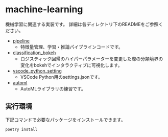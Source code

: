 # machine-learning
機械学習に関連する実装です。
詳細は各ディレクトリ下のREADMEをご参照ください。

- [pipeline][pipeline]
    - 特徴量管理、学習・推論パイプラインコードです。
- [classification_bokeh][classification_bokeh]
  - ロジスティック回帰のハイパーパラメーターを変更した際の分類境界の変化をbokehでインタラクティブに可視化します。
- [vscode_python_setting][vscode_python_setting]
  - VSCode Python用のsettings.jsonです。
- [automl][automl]
  - AutoMLライブラリの練習です。

[pipeline]:./pipeline
[classification_bokeh]:./classification_bokeh
[vscode_python_setting]:./vscode_python_setting
[automl]:./automl

## 実行環境
下記コマンドで必要なパッケージをインストールできます。
```
poetry install
```